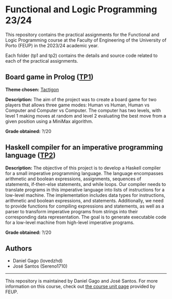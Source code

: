 # Functional and Logic Programming 23/24

This repository contains the practical assignments for the Functional and Logic Programming course at the Faculty of Engineering of the University of Porto (FEUP) in the 2023/24 academic year. 

Each folder (tp1 and tp2) contains the details and source code related to each of the practical assignments.

## Board game in Prolog ([TP1](tp1))

**Theme chosen:** [Tactigon](https://tactigongame.com/)

**Description:** The aim of the project was to create a board game for two players that allows three game modes: Human vs Human, Human vs Computer and Computer vs Computer. The computer has two levels, with level 1 making moves at random and level 2 evaluating the best move from a given position using a MiniMax algorithm.

**Grade obtained:** ?/20

## Haskell compiler for an imperative programming language ([TP2](tp2))

**Description:** The objective of this project is to develop a Haskell compiler for a small imperative programming language. The language encompasses arithmetic and boolean expressions, assignments, sequences of statements, if-then-else statements, and while loops. Our compiler needs to translate programs in this imperative language into lists of instructions for a low-level machine. The implementation includes data types for instructions, arithmetic and boolean expressions, and statements. Additionally, we need to provide functions for compiling expressions and statements, as well as a parser to transform imperative programs from strings into their corresponding data representation. The goal is to generate executable code for a low-level machine from high-level imperative programs.

**Grade obtained:** ?/20

## Authors

- Daniel Gago (lovedzhd)
- José Santos (Sereno1710)

---

This repository is maintained by Daniel Gago and José Santos. For more information on this course, check out [the course unit page](https://sigarra.up.pt/feup/pt/ucurr_geral.ficha_uc_view?pv_ocorrencia_id=520329) provided by FEUP.
